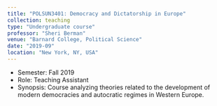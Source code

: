```yaml
---
title: "POLSUN3401: Democracy and Dictatorship in Europe"
collection: teaching
type: "Undergraduate course"
professor: "Sheri Berman" 
venue: "Barnard College, Political Science"
date: "2019-09"
location: "New York, NY, USA"
---
```

* Semester: Fall 2019
* Role: Teaching Assistant
* Synopsis: Course analyzing theories related to the development of modern democracies and autocratic regimes in Western Europe.